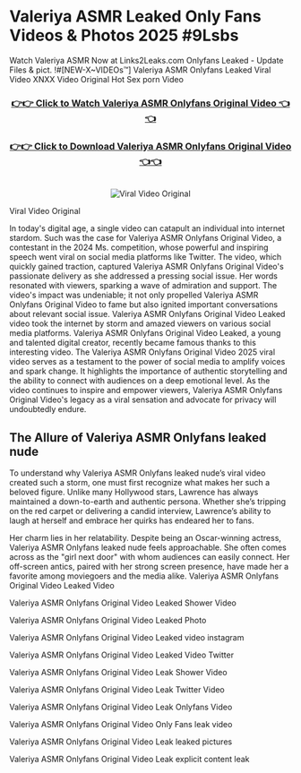# Valeriya ASMR Leaked Only Fans Videos & Photos 2025 #9Lsbs

Watch Valeriya ASMR Now at Links2Leaks.com Onlyfans Leaked - Update Files & pict. !#[NEW-X~VIDEOs™] Valeriya ASMR Onlyfans Leaked Viral Video XNXX Video Original Hot Sex porn Video
<br>
<div align="center">
<h3><a href="https://links2leaks.com/valeriyaasmr" rel="nofollow">👉👉 Click to Watch Valeriya ASMR Onlyfans Original Video 👈👈</a></h3>
<h3><a href="https://links2leaks.com/valeriyaasmr" rel="nofollow">👉👉 Click to Download Valeriya ASMR Onlyfans Original Video 👈👈</a></h3>
<br>
<a href="https://links2leaks.com/valeriyaasmr" rel="nofollow"><img src="https://i.ibb.co/Gkj2r4b/banner.png" alt="Viral Video Original" style="max-width: 100%; display: inline-block;" data-target="animated-image.originalImage"></a>
</div>

Viral Video Original

In today's digital age, a single video can catapult an individual into internet stardom. Such was the case for Valeriya ASMR Onlyfans Original Video, a contestant in the 2024 Ms. competition, whose powerful and inspiring speech went viral on social media platforms like Twitter.
The video, which quickly gained traction, captured Valeriya ASMR Onlyfans Original Video's passionate delivery as she addressed a pressing social issue. Her words resonated with viewers, sparking a wave of admiration and support. The video's impact was undeniable; it not only propelled Valeriya ASMR Onlyfans Original Video to fame but also ignited important conversations about relevant social issue.
Valeriya ASMR Onlyfans Original Video Leaked video took the internet by storm and amazed viewers on various social media platforms. Valeriya ASMR Onlyfans Original Video Leaked, a young and talented digital creator, recently became famous thanks to this interesting video.
The Valeriya ASMR Onlyfans Original Video 2025 viral video serves as a testament to the power of social media to amplify voices and spark change. It highlights the importance of authentic storytelling and the ability to connect with audiences on a deep emotional level. As the video continues to inspire and empower viewers, Valeriya ASMR Onlyfans Original Video's legacy as a viral sensation and advocate for privacy will undoubtedly endure.

<h2>The Allure of Valeriya ASMR Onlyfans leaked nude</h2>


To understand why Valeriya ASMR Onlyfans leaked nude’s viral video created such a storm, one must first recognize what makes her such a beloved figure. Unlike many Hollywood stars, Lawrence has always maintained a down-to-earth and authentic persona. Whether she’s tripping on the red carpet or delivering a candid interview, Lawrence’s ability to laugh at herself and embrace her quirks has endeared her to fans.

Her charm lies in her relatability. Despite being an Oscar-winning actress, Valeriya ASMR Onlyfans leaked nude feels approachable. She often comes across as the "girl next door" with whom audiences can easily connect. Her off-screen antics, paired with her strong screen presence, have made her a favorite among moviegoers and the media alike.
Valeriya ASMR Onlyfans Original Video Leaked Video

Valeriya ASMR Onlyfans Original Video Leaked Shower Video

Valeriya ASMR Onlyfans Original Video Leaked Photo

Valeriya ASMR Onlyfans Original Video Leaked video instagram

Valeriya ASMR Onlyfans Original Video Leaked Video Twitter

Valeriya ASMR Onlyfans Original Video Leak Shower Video

Valeriya ASMR Onlyfans Original Video Leak Twitter Video

Valeriya ASMR Onlyfans Original Video Leak Onlyfans Video

Valeriya ASMR Onlyfans Original Video Only Fans leak video

Valeriya ASMR Onlyfans Original Video Leak leaked pictures

Valeriya ASMR Onlyfans Original Video Leak explicit content leak